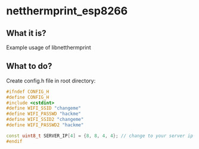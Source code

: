 # netthermprint_esp8266
## What it is?
Example usage of libnetthermprint

## What to do?
Create config.h file in root directory:
```c++
#ifndef CONFIG_H
#define CONFIG_H
#include <cstdint>
#define WIFI_SSID "changeme"
#define WIFI_PASSWD "hackme"
#define WIFI_SSID2 "changeme"
#define WIFI_PASSWD2 "hackme"

const uint8_t SERVER_IP[4] = {8, 8, 4, 4}; // change to your server ip
#endif
```